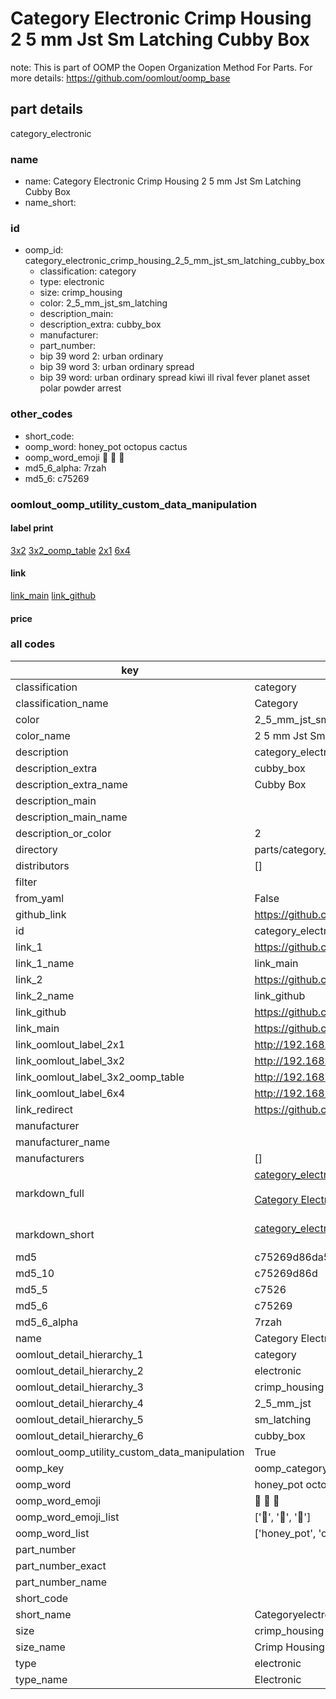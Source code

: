 # Category Electronic Crimp Housing 2 5 mm Jst Sm Latching Cubby Box  

note: This is part of OOMP the Oopen Organization Method For Parts. For more details: https://github.com/oomlout/oomp_base

##  part details
  



category_electronic



### name
* name: Category Electronic Crimp Housing 2 5 mm Jst Sm Latching Cubby Box
* name_short: 
### id
* oomp_id: category_electronic_crimp_housing_2_5_mm_jst_sm_latching_cubby_box
  * classification: category
  * type: electronic
  * size: crimp_housing
  * color: 2_5_mm_jst_sm_latching
  * description_main: 
  * description_extra: cubby_box
  * manufacturer: 
  * part_number: 
  * bip 39 word 2: urban ordinary
  * bip 39 word 3: urban ordinary spread
  * bip 39 word: urban ordinary spread kiwi ill rival fever planet asset polar powder arrest

### other_codes
* short_code: 
* oomp_word: honey_pot octopus cactus
* oomp_word_emoji :honey_pot: :octopus: :cactus:
* md5_6_alpha: 7rzah
* md5_6: c75269






### oomlout_oomp_utility_custom_data_manipulation
#### label print
[3x2](http://192.168.1.245:1112/?label=oomp%207rzah)
[3x2_oomp_table](http://192.168.1.108:1112/?label=oomp%207rzah)
[2x1](http://192.168.1.242:1112/?label=oomp%207rzah)
[6x4](http://192.168.1.55:1112/?label=oomp%207rzah)    

#### link

[link_main](https://github.com/oomlout/oomlout_oomp_version_1_messy/tree/main/parts/category_electronic_crimp_housing_2_5_mm_jst_sm_latching_cubby_box) [link_github](https://github.com/oomlout/oomlout_oomp_version_1_messy/tree/main/parts/category_electronic_crimp_housing_2_5_mm_jst_sm_latching_cubby_box)                             

#### price







### all codes 
| key | value |  
| --- | --- |  
| classification | category |  
| classification_name | Category |  
| color | 2_5_mm_jst_sm_latching |  
| color_name | 2 5 mm Jst Sm Latching |  
| description | category_electronic |  
| description_extra | cubby_box |  
| description_extra_name | Cubby Box |  
| description_main |  |  
| description_main_name |  |  
| description_or_color | 2  |  
| directory | parts/category_electronic_crimp_housing_2_5_mm_jst_sm_latching_cubby_box |  
| distributors | [] |  
| filter |  |  
| from_yaml | False |  
| github_link | https://github.com/oomlout/oomlout_oomp_part_src/tree/main/parts/category_electronic_crimp_housing_2_5_mm_jst_sm_latching_cubby_box |  
| id | category_electronic_crimp_housing_2_5_mm_jst_sm_latching_cubby_box |  
| link_1 | https://github.com/oomlout/oomlout_oomp_version_1_messy/tree/main/parts/category_electronic_crimp_housing_2_5_mm_jst_sm_latching_cubby_box |  
| link_1_name | link_main |  
| link_2 | https://github.com/oomlout/oomlout_oomp_version_1_messy/tree/main/parts/category_electronic_crimp_housing_2_5_mm_jst_sm_latching_cubby_box |  
| link_2_name | link_github |  
| link_github | https://github.com/oomlout/oomlout_oomp_version_1_messy/tree/main/parts/category_electronic_crimp_housing_2_5_mm_jst_sm_latching_cubby_box |  
| link_main | https://github.com/oomlout/oomlout_oomp_version_1_messy/tree/main/parts/category_electronic_crimp_housing_2_5_mm_jst_sm_latching_cubby_box |  
| link_oomlout_label_2x1 | http://192.168.1.242:1112/?label=oomp%207rzah |  
| link_oomlout_label_3x2 | http://192.168.1.245:1112/?label=oomp%207rzah |  
| link_oomlout_label_3x2_oomp_table | http://192.168.1.108:1112/?label=oomp%207rzah |  
| link_oomlout_label_6x4 | http://192.168.1.55:1112/?label=oomp%207rzah |  
| link_redirect | https://github.com/oomlout/oomlout_oomp_version_1_messy/tree/main/parts/category_electronic_crimp_housing_2_5_mm_jst_sm_latching_cubby_box |  
| manufacturer |  |  
| manufacturer_name |  |  
| manufacturers | [] |  
| markdown_full | [category_electronic_crimp_housing_2_5_mm_jst_sm_latching_cubby_box](none)<br>[](none)<br>[Category Electronic Crimp Housing 2 5 Mm Jst Sm Latching Cubby Box](none)<br><br> |  
| markdown_short | [category_electronic_crimp_housing_2_5_mm_jst_sm_latching_cubby_box](none)<br><br> |  
| md5 | c75269d86da5eaaeeab877b7a627177a |  
| md5_10 | c75269d86d |  
| md5_5 | c7526 |  
| md5_6 | c75269 |  
| md5_6_alpha | 7rzah |  
| name | Category Electronic Crimp Housing 2 5 mm Jst Sm Latching Cubby Box |  
| oomlout_detail_hierarchy_1 | category |  
| oomlout_detail_hierarchy_2 | electronic |  
| oomlout_detail_hierarchy_3 | crimp_housing |  
| oomlout_detail_hierarchy_4 | 2_5_mm_jst |  
| oomlout_detail_hierarchy_5 | sm_latching |  
| oomlout_detail_hierarchy_6 | cubby_box |  
| oomlout_oomp_utility_custom_data_manipulation | True |  
| oomp_key | oomp_category_electronic_crimp_housing_2_5_mm_jst_sm_latching_cubby_box |  
| oomp_word | honey_pot octopus cactus |  
| oomp_word_emoji | :honey_pot: :octopus: :cactus: |  
| oomp_word_emoji_list | [':honey_pot:', ':octopus:', ':cactus:'] |  
| oomp_word_list | ['honey_pot', 'octopus', 'cactus'] |  
| part_number |  |  
| part_number_exact |  |  
| part_number_name |  |  
| short_code |  |  
| short_name | Categoryelectronic |  
| size | crimp_housing |  
| size_name | Crimp Housing |  
| type | electronic |  
| type_name | Electronic |  
